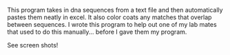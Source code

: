 

This program takes in dna sequences from a text file and then automatically pastes them
neatly in excel. It also color coats any matches that overlap between sequences.
I wrote this program to help out one of my lab mates that used to do this manually... before I gave them
my program.

See screen shots!
